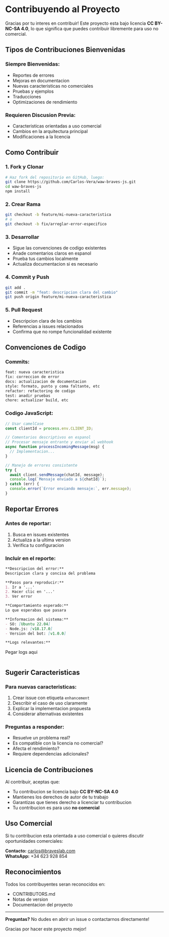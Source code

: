 # Contribuyendo al Proyecto

Gracias por tu interes en contribuir! Este proyecto esta bajo licencia **CC BY-NC-SA 4.0**, lo que significa que puedes contribuir libremente para uso no comercial.

## Tipos de Contribuciones Bienvenidas

### Siempre Bienvenidas:
- Reportes de errores
- Mejoras en documentacion
- Nuevas caracteristicas no comerciales
- Pruebas y ejemplos
- Traducciones
- Optimizaciones de rendimiento

### Requieren Discusion Previa:
- Caracteristicas orientadas a uso comercial
- Cambios en la arquitectura principal
- Modificaciones a la licencia

## Como Contribuir

### 1. Fork y Clonar
```bash
# Haz fork del repositorio en GitHub, luego:
git clone https://github.com/Carlos-Vera/waw-braves-js.git
cd waw-braves-js
npm install
```

### 2. Crear Rama
```bash
git checkout -b feature/mi-nueva-caracteristica
# o
git checkout -b fix/arreglar-error-especifico
```

### 3. Desarrollar
- Sigue las convenciones de codigo existentes
- Anade comentarios claros en espanol
- Prueba tus cambios localmente
- Actualiza documentacion si es necesario

### 4. Commit y Push
```bash
git add .
git commit -m "feat: descripcion clara del cambio"
git push origin feature/mi-nueva-caracteristica
```

### 5. Pull Request
- Descripcion clara de los cambios
- Referencias a issues relacionados
- Confirma que no rompe funcionalidad existente

## Convenciones de Codigo

### Commits:
```bash
feat: nueva caracteristica
fix: correccion de error
docs: actualizacion de documentacion
style: formato, punto y coma faltante, etc
refactor: refactoring de codigo
test: anadir pruebas
chore: actualizar build, etc
```

### Codigo JavaScript:
```javascript
// Usar camelCase
const clientId = process.env.CLIENT_ID;

// Comentarios descriptivos en espanol
// Procesar mensaje entrante y enviar al webhook
async function processIncomingMessage(msg) {
  // Implementacion...
}

// Manejo de errores consistente
try {
  await client.sendMessage(chatId, message);
  console.log(`Mensaje enviado a ${chatId}`);
} catch (err) {
  console.error(`Error enviando mensaje:`, err.message);
}
```

## Reportar Errores

### Antes de reportar:
1. Busca en issues existentes
2. Actualiza a la ultima version
3. Verifica tu configuracion

### Incluir en el reporte:
```markdown
**Descripcion del error:**
Descripcion clara y concisa del problema

**Pasos para reproducir:**
1. Ir a '...'
2. Hacer clic en '...'
3. Ver error

**Comportamiento esperado:**
Lo que esperabas que pasara

**Informacion del sistema:**
- SO: [Ubuntu 22.04]
- Node.js: [v18.17.0]
- Version del bot: [v1.0.0]

**Logs relevantes:**
```
Pegar logs aqui
```
```

## Sugerir Caracteristicas

### Para nuevas caracteristicas:
1. Crear issue con etiqueta `enhancement`
2. Describir el caso de uso claramente
3. Explicar la implementacion propuesta
4. Considerar alternativas existentes

### Preguntas a responder:
- Resuelve un problema real?
- Es compatible con la licencia no comercial?
- Afecta el rendimiento?
- Requiere dependencias adicionales?

## Licencia de Contribuciones

Al contribuir, aceptas que:

- Tu contribucion se licencia bajo **CC BY-NC-SA 4.0**
- Mantienes los derechos de autor de tu trabajo
- Garantizas que tienes derecho a licenciar tu contribucion
- Tu contribucion es para uso **no comercial**

## Uso Comercial

Si tu contribucion esta orientada a uso comercial o quieres discutir oportunidades comerciales:

**Contacto:** carlos@braveslab.com  
**WhatsApp:** +34 623 928 854

## Reconocimientos

Todos los contribuyentes seran reconocidos en:
- CONTRIBUTORS.md
- Notas de version  
- Documentacion del proyecto

---

**Preguntas?** No dudes en abrir un issue o contactarnos directamente!

Gracias por hacer este proyecto mejor!